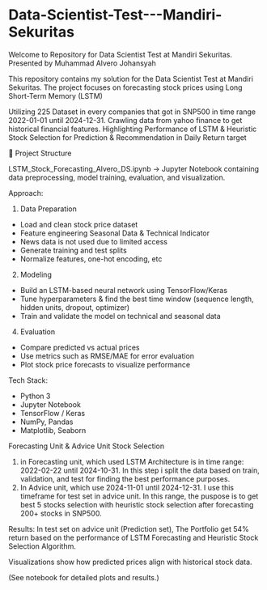 # Data-Scientist-Test---Mandiri-Sekuritas
Welcome to Repository for Data Scientist Test at Mandiri Sekuritas. Presented by Muhammad Alvero Johansyah

This repository contains my solution for the Data Scientist Test at Mandiri Sekuritas.
The project focuses on forecasting stock prices using Long Short-Term Memory (LSTM)

Utilizing 225 Dataset in every companies that got in SNP500 in time range 2022-01-01 until 2024-12-31. Crawling data from yahoo finance to get historical financial features. Highlighting Performance of LSTM & Heuristic Stock Selection for Prediction & Recommendation in Daily Return target

📂 Project Structure

LSTM_Stock_Forecasting_Alvero_DS.ipynb → Jupyter Notebook containing data preprocessing, model training, evaluation, and visualization.

Approach: 

1. Data Preparation
- Load and clean stock price dataset
- Feature engineering Seasonal Data & Technical Indicator
- News data is not used due to limited access
- Generate training and test splits
- Normalize features, one-hot encoding, etc

2. Modeling
- Build an LSTM-based neural network using TensorFlow/Keras
- Tune hyperparameters & find the best time window (sequence length, hidden units, dropout, optimizer)
- Train and validate the model on technical and seasonal data

4. Evaluation
- Compare predicted vs actual prices
- Use metrics such as RMSE/MAE for error evaluation
- Plot stock price forecasts to visualize performance

Tech Stack:
- Python 3
- Jupyter Notebook
- TensorFlow / Keras
- NumPy, Pandas
- Matplotlib, Seaborn

Forecasting Unit & Advice Unit Stock Selection
1. in Forecasting unit, which used LSTM Architecture is in time range: 2022-02-22 until 2024-10-31. In this step i split the data based on train, validation, and test for finding the best performance purposes.
2. In Advice unit, which use 2024-11-01 until 2024-12-31. I use this timeframe for test set in advice unit. In this range, the puspose is to get best 5 stocks selection with heuristic stock selection after forecasting 200+ stocks in SNP500.

Results:
In test set on advice unit (Prediction set), The Portfolio get 54% return based on the performance of LSTM Forecasting and Heuristic Stock Selection Algorithm.

Visualizations show how predicted prices align with historical stock data.

(See notebook for detailed plots and results.)
